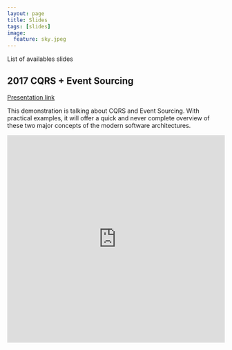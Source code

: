 ```yaml
---
layout: page
title: Slides
tags: [slides]
image:
  feature: sky.jpeg
---
```


List of availables slides

## 2017 CQRS + Event Sourcing

[Presentation link](https://rawgit.com/GillesRasigade/reveal.js/master/2017-event-sourcing.html#/)

This demonstration is talking about CQRS and Event Sourcing. With practical examples, it will offer a quick and never complete overview of these two major concepts of the modern software architectures.

<iframe width="100%" height="480" src="https://rawgit.com/GillesRasigade/reveal.js/master/2017-event-sourcing.html#/" frameborder="0" allowfullscreen></iframe>
